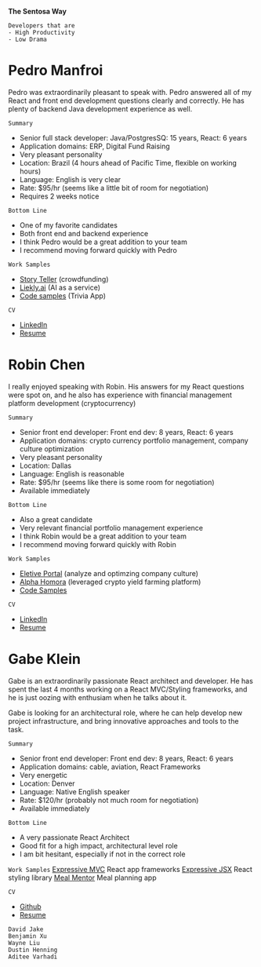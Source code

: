 **The Sentosa Way**
```
Developers that are
- High Productivity
- Low Drama
```

# Pedro Manfroi

Pedro was extraordinarily pleasant to speak with.  Pedro answered all of my React and front end development questions clearly and correctly.  He has plenty of backend Java development experience as well.

`Summary`
* Senior full stack developer: Java/PostgresSQ: 15 years, React: 6 years
* Application domains: ERP, Digital Fund Raising
* Very pleasant personality
* Location: Brazil (4 hours ahead of Pacific Time, flexible on working hours)
* Language: English is very clear
* Rate: $95/hr (seems like a little bit of room for negotiation)
* Requires 2 weeks notice

`Bottom Line`
* One of my favorite candidates
* Both front end and backend experience
* I think Pedro would be a great addition to your team
* I recommend moving forward quickly with Pedro

`Work Samples`
* [Story Teller](https://www.youtube.com/watch?v=SURIcIwmS48) (crowdfunding)
* [Liekly.ai](https://app.likely.ai/) (AI as a service)
* [Code samples](https://github.com/SteveAtSentosa/sigfig-candidates/tree/master/pedro-manfroi/Trivia/src/components/quiz) (Trivia App)

`CV`
* [LinkedIn](https://www.linkedin.com/in/pedro-manfroi/)
* [Resume](https://github.com/SteveAtSentosa/sigfig-candidates/blob/master/pedro-manfroi/sentosa-resume-pedro-manfroi.pdf)

# Robin Chen

I really enjoyed speaking with Robin.  His answers for my React questions were spot on, and he also has experience with financial management platform development (cryptocurrency)

`Summary`
* Senior front end developer: Front end dev: 8 years, React: 6 years
* Application domains: crypto currency portfolio management, company culture optimization
* Very pleasant personality
* Location: Dallas
* Language: English is reasonable
* Rate: $95/hr (seems like there is some room for negotiation)
* Available immediately

`Bottom Line`
* Also a great candidate
* Very relevant financial portfolio management experience
* I think Robin would be a great addition to your team
* I recommend moving forward quickly with Robin


`Work Samples`
* [Eletive Portal](https://eletive.com/) (analyze and optimzing company culture)
* [Alpha Homora](https://homora.alphafinance.io/) (leveraged crypto yield farming platform)
* [Code Samples](https://github.com/SteveAtSentosa/sigfig-candidates/tree/master/robin-chen/Eletive/source/components)

`CV`
* [LinkedIn](https://www.linkedin.com/in/robin-chen-390528216/)
* [Resume](https://github.com/SteveAtSentosa/sigfig-candidates/blob/master/robin-chen/sentosa-resume-robin.chen.pdf)



# Gabe Klein

Gabe is an extraordinarily passionate React architect and developer.  He has spent the last 4 months working on a React MVC/Styling frameworks, and he is just oozing with enthusiam when he talks about it.

Gabe is looking for an architectural role, where he can help develop new project infrastructure, and bring innovative approaches and tools to the task.

`Summary`
* Senior front end developer: Front end dev: 8 years, React: 6 years
* Application domains: cable, aviation, React Frameworks
* Very energetic
* Location: Denver
* Language: Native English speaker
* Rate: $120/hr (probably not much room for negotiation)
* Available immediately

`Bottom Line`
* A very passionate React Architect
* Good fit for a high impact, architectural level role
* I am bit hesitant, especially if not in the correct role

`Work Samples`
[Expressive MVC](https://github.com/gabeklein/expressive-mvc) React app frameworks
[Expressive JSX](https://github.com/gabeklein/expressive-jsx) React styling library
[Meal Mentor](https://apps.apple.com/us/app/meal-mentor-vegan-meal-plan/id1439825363) Meal planning app

`CV`
* [Github](https://github.com/gabeklein)
* [Resume](https://github.com/SteveAtSentosa/sigfig-candidates/blob/master/gabe-klein/sentosa-resume-gabe-klein.pdf)




```
David Jake
Benjamin Xu
Wayne Liu
Dustin Henning
Aditee Varhadi
```
